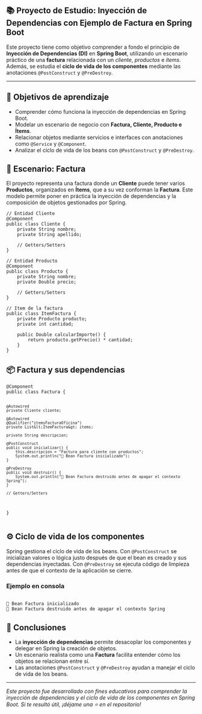 
<section>
  <h1>📚 Proyecto de Estudio: Inyección de Dependencias con Ejemplo de Factura en Spring Boot</h1>

  <p>
    Este proyecto tiene como objetivo comprender a fondo el principio de <strong>Inyección de Dependencias (DI)</strong> en 
    <strong>Spring Boot</strong>, utilizando un escenario práctico de una <strong>factura</strong> relacionada con 
    un <em>cliente</em>, <em>productos</em> e <em>ítems</em>. Además, se estudia el <strong>ciclo de vida de los componentes</strong> 
    mediante las anotaciones <code>@PostConstruct</code> y <code>@PreDestroy</code>.
  </p>

  <hr />

  <h2>🎯 Objetivos de aprendizaje</h2>
  <ul>
    <li>Comprender cómo funciona la inyección de dependencias en Spring Boot.</li>
    <li>Modelar un escenario de negocio con <strong>Factura, Cliente, Producto e Ítems</strong>.</li>
    <li>Relacionar objetos mediante servicios e interfaces con anotaciones como <code>@Service</code> y <code>@Component</code>.</li>
    <li>Analizar el ciclo de vida de los beans con <code>@PostConstruct</code> y <code>@PreDestroy</code>.</li>
  </ul>

  <h2>🧱 Escenario: Factura</h2>
  <p>
    El proyecto representa una factura donde un <strong>Cliente</strong> puede tener varios <strong>Productos</strong>, 
    organizados en <strong>Ítems</strong>, que a su vez conforman la <strong>Factura</strong>. 
    Este modelo permite poner en práctica la inyección de dependencias y la composición de objetos gestionados por Spring.
  </p>

  <pre><code class="language-java">// Entidad Cliente
@Component
public class Cliente {
    private String nombre;
    private String apellido;

    // Getters/Setters
}

// Entidad Producto
@Component
public class Producto {
    private String nombre;
    private Double precio;

    // Getters/Setters
}

// Item de la factura
public class ItemFactura {
    private Producto producto;
    private int cantidad;

    public Double calcularImporte() {
        return producto.getPrecio() * cantidad;
    }
}
</code></pre>

  <h2>📦 Factura y sus dependencias</h2>
  <pre><code class="language-java">@Component
public class Factura {

    @Autowired
    private Cliente cliente;

    @Autowired
    @Qualifier("itemsFacturaOficina")
    private List&lt;ItemFactura&gt; items;

    private String descripcion;

    @PostConstruct
    public void inicializar() {
        this.descripcion = "Factura para cliente con productos";
        System.out.println("🚀 Bean Factura inicializado");
    }

    @PreDestroy
    public void destruir() {
        System.out.println("🧹 Bean Factura destruido antes de apagar el contexto Spring");
    }

    // Getters/Setters
}
</code></pre>


  <h2>⚙️ Ciclo de vida de los componentes</h2>
  <p>
    Spring gestiona el ciclo de vida de los beans. Con <code>@PostConstruct</code> se inicializan valores o lógica 
    justo después de que el bean es creado y sus dependencias inyectadas. 
    Con <code>@PreDestroy</code> se ejecuta código de limpieza antes de que el contexto de la aplicación se cierre.
  </p>

  <h3>Ejemplo en consola</h3>
  <pre><code>
🚀 Bean Factura inicializado
🧹 Bean Factura destruido antes de apagar el contexto Spring
</code></pre>


  <h2>📝 Conclusiones</h2>
  <ul>
    <li>La <strong>inyección de dependencias</strong> permite desacoplar los componentes y delegar en Spring la creación de objetos.</li>
    <li>Un escenario realista como una <strong>Factura</strong> facilita entender cómo los objetos se relacionan entre sí.</li>
    <li>Las anotaciones <code>@PostConstruct</code> y <code>@PreDestroy</code> ayudan a manejar el ciclo de vida de los beans.</li>
  </ul>

  <hr />
  <p><em>Este proyecto fue desarrollado con fines educativos para comprender la inyección de dependencias y el ciclo de vida de los componentes en Spring Boot. Si te resultó útil, ¡déjame una ⭐ en el repositorio!</em></p>
</section>
